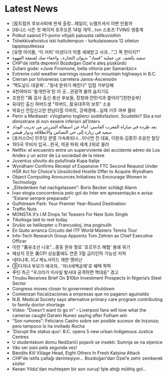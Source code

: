 # Latest News
-  [反트럼프 후보사퇴에 판세 출렁…헤일리, 뉴햄프셔서 이변 만들까
-  [테니스 시즌 첫 메이저 호주오픈 14일 개막…tvn 스포츠·TVING 생중계
-  Potkut saanut F1-pomo vihjaili paluusta rallikuvioihin
-  Tshekkivahvistus iski hattutempun - turkulaisseura 12 ottelun tappioputkessa
-  [유명 아이돌, '이 커피' 마셨다가 악플 세례받고 사과…"그 쪽 편이지?"
-  سعيد يكشف عن عملية "فساد" بديوان التجارة.. واخفاء صك لصفقة القهوة
-  CHP'de istifa depremi! Bozdoğan Özel'e ateş püskürdü
-  Zuliani gode: «Juve Frosinone, bella vittoria per Samardzic»
-  Extreme cold weather warnings issued for mountain highways in B.C.
-  Cierran por tolvaneras carretera Janos-Ascensión
-  '맥도날드 대굴욕'…"동네 분위기 해친다" 입점 거부당해
-  4천여마리 '들개천국'된 이 곳…관광객 물려 숨지기도
-  조원진 "與 검사 출신 총선 후보들, 정청래·안민석과 붙어라"[한판승부]
-  유대인 출신 하버드생 "하버드, 反유대주의 보루" 소송
-  박효신 전입신고한 한남더힐 아파트, 강제경매…실제 거주 여부 몰라
-  Perin a Mediaset: «Vogliamo toglierci soddisfazioni. Scudetto? Sta a noi dimostrare di non essere inferiori all’Inter»
-  بعد طرده في مباراة المغرب الفاسي: أنباء عن استقالة البنزرتي من تدريب الوداد
-  سعيد في زيارة إلى حي التضامن والانطلاقة ودوار هيشر
-  [포커스On] 민주당 분열 가속화되나…이낙연 전 대표, 이원욱·김종민·조응천 탈당
-  193국 무비자 입국…한국, 여권 파워 세계 2위로 올라
-  Netflix: el encuentro entre un superviviente del accidente aéreo de Los Andes y un actor de La sociedad de la nieve
-  Juventus silovito do polufinala Kupa Italije
-  Wyndham Confirms Receipt of Expansive FTC Second Request Under HSR Act for Choice's Unsolicited Hostile Offer to Acquire Wyndham
-  Object Computing Announces Initiatives to Encourage Women in Technology
-  „Elitedenken hat nachgelassen“: Boris Becker schlägt Alarm
-  Ivan elogia concorrência pelo gol do Inter em apresentação e avisa: "Estarei sempre preparado"
-  Gulfstream Park: Your Premier Year-Round Destination
-  Traffic Nuts
-  MONSTA X’s I.M Drops 1st Teasers For New Solo Single
-  Tikoitoga laid to rest today
-  Srušio se helikopter u Francuskoj, ima poginulih
-  En Quito arranca Circuito del ITF World Masters Tennis Tour
-  Info-Tech Research Group Appoints Tom Zehren as Chief Executive Officer
-  이란 "美유조선 나포"…중동 원유 항로 '호르무즈 해협' 봉쇄 위기
-  예상치 웃돈 美CPI 상승률에도 연준 3월 금리인하 가능성 커져
-  네타냐후, ICJ 제노사이드 재판 맹비난
-  ⑨다자녀 부모가 애국자.. '자녀세액공제'로 혜택 팍팍
-  푸틴 측근 "우크라가 미사일 발사대 공격하면 핵대응" 경고
-  Tinubu Receives Brief On $10bn Investment Prospects In Nigeria’s Steel Sector
-  Congress moves closer to government shutdown
-  Comienzan fiscalizaciones a empresas que no pagaron aguinaldo
-  N.B. Medical Society says alternative primary care program contributing to family doctor shortage
-  Video: “Doesn’t want to go in” – Liverpool fans will love what the cameras caught Darwin Nunez saying after Fulham win
-  “Son rumores”: Feliciano Castro sobre ser posible sucesor de Inzunza; pero tampoco lo ha invitado Rocha
-  ‘Disrupt the status quo’: B.C. opens 5 new urban Indigenous Justice Centres
-  U studentskom domu Nedžarići pojavili se insekti: Sumnja se na stjenice
-  Vão ser pais pela segunda vez!
-  Bandits Kill Village Head, Eight Others In Fresh Katsina Attack
-  CHP'de istifa çatlağı derinleşiyor... Bozdoğan'dan Özel'e zehir zemberek sözler
-  Kenan Yıldız'dan muhteşem bir son vuruş! İşte attığı müthiş gol...
